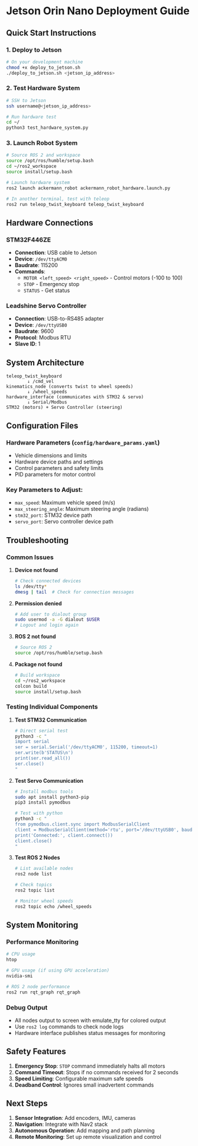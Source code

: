 # Jetson Orin Nano Deployment Guide

## Quick Start Instructions

### 1. Deploy to Jetson
```bash
# On your development machine
chmod +x deploy_to_jetson.sh
./deploy_to_jetson.sh <jetson_ip_address>
```

### 2. Test Hardware System
```bash
# SSH to Jetson
ssh username@<jetson_ip_address>

# Run hardware test
cd ~/
python3 test_hardware_system.py
```

### 3. Launch Robot System
```bash
# Source ROS 2 and workspace
source /opt/ros/humble/setup.bash
cd ~/ros2_workspace
source install/setup.bash

# Launch hardware system
ros2 launch ackermann_robot ackermann_robot_hardware.launch.py

# In another terminal, test with teleop
ros2 run teleop_twist_keyboard teleop_twist_keyboard
```

## Hardware Connections

### STM32F446ZE
- **Connection**: USB cable to Jetson
- **Device**: `/dev/ttyACM0`
- **Baudrate**: 115200
- **Commands**:
  - `MOTOR <left_speed> <right_speed>` - Control motors (-100 to 100)
  - `STOP` - Emergency stop
  - `STATUS` - Get status

### Leadshine Servo Controller
- **Connection**: USB-to-RS485 adapter
- **Device**: `/dev/ttyUSB0`
- **Baudrate**: 9600
- **Protocol**: Modbus RTU
- **Slave ID**: 1

## System Architecture

```
teleop_twist_keyboard
        ↓ /cmd_vel
kinematics_node (converts twist to wheel speeds)
        ↓ /wheel_speeds
hardware_interface (communicates with STM32 & servo)
        ↓ Serial/Modbus
STM32 (motors) + Servo Controller (steering)
```

## Configuration Files

### Hardware Parameters (`config/hardware_params.yaml`)
- Vehicle dimensions and limits
- Hardware device paths and settings
- Control parameters and safety limits
- PID parameters for motor control

### Key Parameters to Adjust:
- `max_speed`: Maximum vehicle speed (m/s)
- `max_steering_angle`: Maximum steering angle (radians)
- `stm32_port`: STM32 device path
- `servo_port`: Servo controller device path

## Troubleshooting

### Common Issues

1. **Device not found**
   ```bash
   # Check connected devices
   ls /dev/tty*
   dmesg | tail  # Check for connection messages
   ```

2. **Permission denied**
   ```bash
   # Add user to dialout group
   sudo usermod -a -G dialout $USER
   # Logout and login again
   ```

3. **ROS 2 not found**
   ```bash
   # Source ROS 2
   source /opt/ros/humble/setup.bash
   ```

4. **Package not found**
   ```bash
   # Build workspace
   cd ~/ros2_workspace
   colcon build
   source install/setup.bash
   ```

### Testing Individual Components

1. **Test STM32 Communication**
   ```bash
   # Direct serial test
   python3 -c "
   import serial
   ser = serial.Serial('/dev/ttyACM0', 115200, timeout=1)
   ser.write(b'STATUS\n')
   print(ser.read_all())
   ser.close()
   "
   ```

2. **Test Servo Communication**
   ```bash
   # Install modbus tools
   sudo apt install python3-pip
   pip3 install pymodbus

   # Test with python
   python3 -c "
   from pymodbus.client.sync import ModbusSerialClient
   client = ModbusSerialClient(method='rtu', port='/dev/ttyUSB0', baudrate=9600)
   print('Connected:', client.connect())
   client.close()
   "
   ```

3. **Test ROS 2 Nodes**
   ```bash
   # List available nodes
   ros2 node list

   # Check topics
   ros2 topic list

   # Monitor wheel speeds
   ros2 topic echo /wheel_speeds
   ```

## System Monitoring

### Performance Monitoring
```bash
# CPU usage
htop

# GPU usage (if using GPU acceleration)
nvidia-smi

# ROS 2 node performance
ros2 run rqt_graph rqt_graph
```

### Debug Output
- All nodes output to screen with emulate_tty for colored output
- Use `ros2 log` commands to check node logs
- Hardware interface publishes status messages for monitoring

## Safety Features

1. **Emergency Stop**: `STOP` command immediately halts all motors
2. **Command Timeout**: Stops if no commands received for 2 seconds
3. **Speed Limiting**: Configurable maximum safe speeds
4. **Deadband Control**: Ignores small inadvertent commands

## Next Steps

1. **Sensor Integration**: Add encoders, IMU, cameras
2. **Navigation**: Integrate with Nav2 stack
3. **Autonomous Operation**: Add mapping and path planning
4. **Remote Monitoring**: Set up remote visualization and control